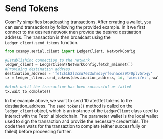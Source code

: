 # Send Tokens

CosmPy simplifies broadcasting transactions. After creating a wallet, you can send transactions by following the provided example. In it we first connect to the desired network then provide the desired destination address. The transaction is then broadcast using the `Ledger_client.send_tokens` function. 

```py
from cosmpy.aerial.client import LedgerClient, NetworkConfig

#Establishing connection to the network 
ledger_client = LedgerClient(NetworkConfig.fetch_mainnet())
#Providing destination address 
destination_address = 'fetch1h2l3cnu7e23whmd5yrfeunacez9tv0plv5rxqy'
tx = ledger_client.send_tokens(destination_address, 10, "atestfet", wallet)

#block until the transaction has been successful or failed
tx.wait_to_complete()
```

In the example above, we want to send 10 atestfet tokens to the destination_address. The `send_tokens()` method is called on the `ledger_client` object, which is an instance of the `LedgerClient` class used to interact with the Fetch.ai blockchain. The parameter wallet is the local wallet used to sign the transaction and provide the necessary credentials. The code then waits for the transaction to complete (either successfully or failed) before proceeding further.
